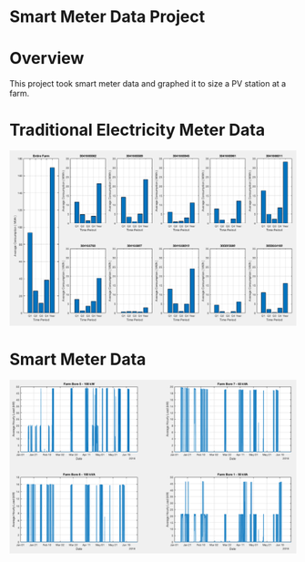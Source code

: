 # Smart Meter Data Project

# Overview

This project took smart meter data and graphed it to size a PV station at a farm.

# Traditional Electricity Meter Data

![image 1](/images/image1.png)

# Smart Meter Data

![image 2](/images/image2.png)

